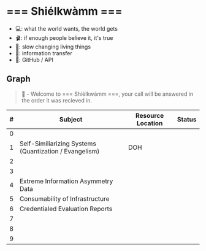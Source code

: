 # === Shiélkwàmm ===

* 💻: what the world wants, the world gets
* 🩰: if enough people believe it, it's true
* 👔: slow changing living things
* 🌈: information transfer
* 🎉: GitHub / API

## Graph
> 👔 - Welcome to === Shièlkwámm ===, your call will be answered in the order it was recieved in.

| # | Subject | Resource Location | Status |
| ------- | ------- | ------- | ------- |
| 0 |  |  |  |
| 1 | Self-Similiarizing Systems (Quantization / Evangelism) | DOH |  |
| 2 |  |  | |
| 3 |  |  |   |
| 4 | Extreme Information Asymmetry Data |  | |
| 5 | Consumability of Infrastructure | | |
| 6 | Credentialed Evaluation Reports |  |  |
| 7 |  |  |  |
| 8 |  |  |  |
| 9 |  |  |  |
